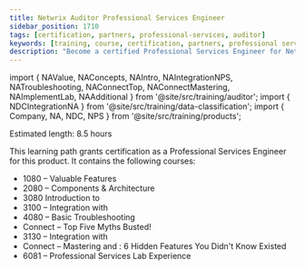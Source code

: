```yaml
---
title: Netwrix Auditor Professional Services Engineer
sidebar_position: 1710
tags: [certification, partners, professional-services, auditor]
keywords: [training, course, certification, partners, professional services, auditor]
description: "Become a certified Professional Services Engineer for Netwrix Auditor"
---
```


import { NAValue, NAConcepts, NAIntro, NAIntegrationNPS, NATroubleshooting, NAConnectTop, NAConnectMastering, NAImplementLab, NAAdditional } from '@site/src/training/auditor';
import { NDCIntegrationNA } from '@site/src/training/data-classification';
import { Company, NA, NDC, NPS } from '@site/src/training/products';


Estimated length: 8.5 hours

This learning path grants <Company /> certification as a Professional Services Engineer for this product. It contains the following courses:

* 1080 <NA /> – Valuable Features
* 2080 <NA /> – Components & Architecture
* 3080 Introduction to <NA />
* 3100 <NA /> – Integration with <NPS />
* 4080 <NA /> – Basic Troubleshooting
* <Company /> Connect – Top Five <NA /> Myths Busted!
* 3130 <NDC /> – Integration with <NA />
* <Company /> Connect – Mastering <NA /> and <NDC />: 6 Hidden Features You Didn't Know Existed
* 6081 <NA /> – Professional Services Lab Experience

<NAValue />

<NAConcepts />

<NAIntro />

<NAIntegrationNPS />

<NDCIntegrationNA />

<NATroubleshooting />

<NAConnectTop />

<NAConnectMastering />

<NAImplementLab />

<NAAdditional />
